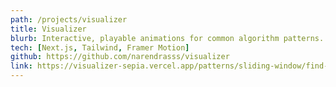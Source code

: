 ```yaml
---
path: /projects/visualizer
title: Visualizer
blurb: Interactive, playable animations for common algorithm patterns.
tech: [Next.js, Tailwind, Framer Motion]
github: https://github.com/narendrasss/visualizer
link: https://visualizer-sepia.vercel.app/patterns/sliding-window/find-all-averages
---
```

